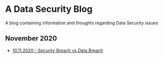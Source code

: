 # A Data Security Blog
A blog containing information and thoughts regarding Data Security issues

## November 2020

* [10.11.2020 - Security Breach vs Data Breach](../10.11.20%20-%20Security%20Breach%20vs%20Data%20Breach/Security%20Breach%20vs%20Data%20Breach.md)
